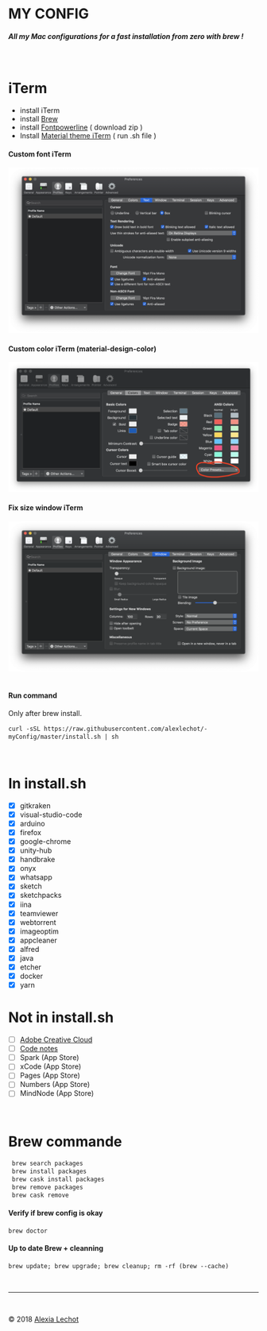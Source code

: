 # MY CONFIG

##### All my Mac configurations for a fast installation from zero with brew ! 
<br>

# iTerm

- install iTerm
- install [Brew](https://brew.sh)
- install [Fontpowerline](https://github.com/powerline/fonts) ( download zip )
- Install [Material theme iTerm](https://github.com/MartinSeeler/iterm2-material-design) ( run .sh file )


#### Custom font iTerm
![alt text](img/iterm_font-Custom.png "Logo Title Text 1")

#### Custom color iTerm (material-design-color)
![alt text](img/iterm-color.png "Logo Title Text 1")

#### Fix size window iTerm
![alt text](img/window-size.png "Logo Title Text 1")  
<br />

#### Run command 
Only after brew install.

```
curl -sSL https://raw.githubusercontent.com/alexlechot/-myConfig/master/install.sh | sh
```
<br>

# In install.sh

- [x] gitkraken 
- [x] visual-studio-code 
- [x] arduino
- [x] firefox 
- [x] google-chrome 
- [x] unity-hub 
- [x] handbrake 
- [x] onyx 
- [x] whatsapp 
- [x] sketch 
- [x] sketchpacks 
- [x] iina 
- [x] teamviewer 
- [x] webtorrent 
- [x] imageoptim
- [x] appcleaner 
- [x] alfred 
- [x] java
- [x] etcher
- [x] docker
- [x] yarn

# Not in install.sh

- [ ] [Adobe Creative Cloud](https://www.adobe.com/ch_fr/creativecloud/desktop-app.html)
- [ ] [Code notes](https://electronjs.org/apps/code-notes)
- [ ] Spark (App Store) 
- [ ] xCode (App Store)
- [ ] Pages (App Store)
- [ ] Numbers (App Store)
- [ ] MindNode (App Store)
<br>


# Brew commande
```
 brew search packages
 brew install packages
 brew cask install packages
 brew remove packages
 brew cask remove 
```
#### Verify if brew config is okay
```
brew doctor
```
#### Up to date Brew + cleanning
```
brew update; brew upgrade; brew cleanup; rm -rf (brew --cache)
```

<br><hr><br>

&copy; 2018 [Alexia Lechot](https://uxmilk.co)

